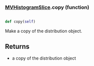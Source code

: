 ### [MVHistogramSlice](MVHistogramSlice.md).copy (function)


```py

def copy(self)

```



Make a copy of the distribution object.

Returns
---------
* a copy of the distribution object

